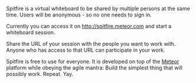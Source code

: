Spitfire is a virtual whiteboard to be shared by multiple persons at the same time. Users will be anonymous - so no one needs to sign in.

Currently you can access it on http://spitfire.meteor.com and start a whiteboard session.

Share the URL of your session with the people you want to work with. Anyone who has access to that URL can participate in your work.

Spitfire is free to use for everyone. It is developed on top of the [Meteor](http://www.meteor.com) platform while obeying the agile mantra: Build the simplest thing that will possibly work. Repeat. Yay.


